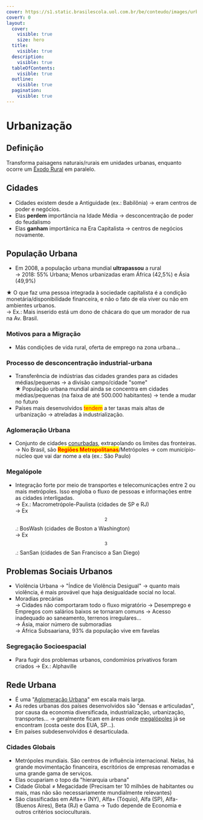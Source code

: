```yaml
---
cover: https://s1.static.brasilescola.uol.com.br/be/conteudo/images/urbanizacao.jpg
coverY: 0
layout:
  cover:
    visible: true
    size: hero
  title:
    visible: true
  description:
    visible: true
  tableOfContents:
    visible: true
  outline:
    visible: true
  pagination:
    visible: true
---
```


# Urbanização

## Definição

Transforma paisagens naturais/rurais em unidades urbanas, enquanto ocorre um [Êxodo Rural](exodo-rural.md) em paralelo.

## Cidades

* Cidades existem desde a Antiguidade (ex.: Babilônia) -> eram centros de poder e negócios.
* Elas **perdem** importância na Idade Média -> desconcentração de poder do feudalismo
* Elas **ganham** importânica na Era Capitalista -> centros de negócios novamente.

## População Urbana

* Em 2008, a população urbana mundial **ultrapassou** a rural \
  \-> 2018: 55% Urbana; Menos urbanizadas eram África (42,5%) e Ásia (49,9%)

★ O que faz uma pessoa integrada à sociedade capitalista é a condição monetária/disponibilidade financeira, e não o fato de ela viver ou não em ambientes urbanos. \
\-> Ex.: Mais inserido está um dono de chácara do que um morador de rua na Av. Brasil.&#x20;

### Motivos para a Migração

* Más condições de vida rural, oferta de emprego na zona urbana...

### Processo de desconcentração industrial-urbana

* Transferência de indústrias das cidades grandes para as cidades médias/pequenas -> a divisão campo/cidade "some"\
  ★ População urbana mundial ainda se concentra em cidades médias/pequenas (na faixa de até 500.000 habitantes) -> tende a mudar no futuro&#x20;
* Países mais desenvolvidos <mark style="color:red;">tendem</mark> a ter taxas mais altas de urbanização -> atreladas à industrialização.

### Aglomeração Urbana&#x20;

* Conjunto de cidades [conurbadas](conurbacao.md), extrapolando os limites das fronteiras. \
  \-> No Brasil, são <mark style="color:red;">**Regiões Metropolitanas**</mark>/Metrópoles -> com município-núcleo que vai dar nome a ela (ex.: São Paulo)

### Megalópole&#x20;

* Integração forte por meio de transportes e telecomunicações entre 2 ou mais metrópoles. Isso engloba o fluxo de pessoas e informações entre as cidades interligadas. \
  \-> Ex.: Macrometrópole-Paulista (cidades de SP e RJ) \
  \-> Ex$$^2$$.: BosWash (cidades de Boston a Washington)\
  \-> Ex$$^3$$.: SanSan (cidades de San Francisco a San Diego)

## Problemas Sociais Urbanos

* Violência Urbana -> "Índice de Violência Desigual" -> quanto mais violência, é mais provável que haja desigualdade social no local.
* Moradias precárias \
  \-> Cidades não comportaram todo o fluxo migratório -> Desemprego e Empregos com salários baixos se tornaram comuns -> Acesso inadequado ao saneamento, terrenos irregulares... \
  \-> Ásia, maior número de submoradias \
  \-> África Subsaariana, 93% da população vive em favelas

### Segregação Socioespacial

* Para fugir dos problemas urbanos, condomínios privativos foram criados -> Ex.: Alphaville

## Rede Urbana

* É uma "[Aglomeração Urbana](./#aglomeracao-urbana)" em escala mais larga.
* As redes urbanas dos países desenvolvidos são "densas e articuladas", por causa da economia diversificada, industrialização, urbanização, transportes... -> geralmente ficam em áreas onde [megalópoles](./#megalopole) já se encontram (costa oeste dos EUA, SP...).
* Em países subdesenvolvidos é desarticulada.

### Cidades Globais

* Metrópoles mundiais. São centros de influência internacional. Nelas, há grande movimentação financeira, escritórios de empresas renomadas e uma grande gama de serviços.
* Elas ocupariam o topo da "hierarquia urbana"
* Cidade Global ≠ Megacidade (Precisam ter 10 milhões de habitantes ou mais, mas não são necessariamente mundialmente relevantes)
* São classificadas em Alfa++ (NY), Alfa+ (Tóquio), Alfa (SP), Alfa- (Buenos Aires), Beta (RJ) e Gama -> Tudo depende de Economia e outros critérios socioculturais.


